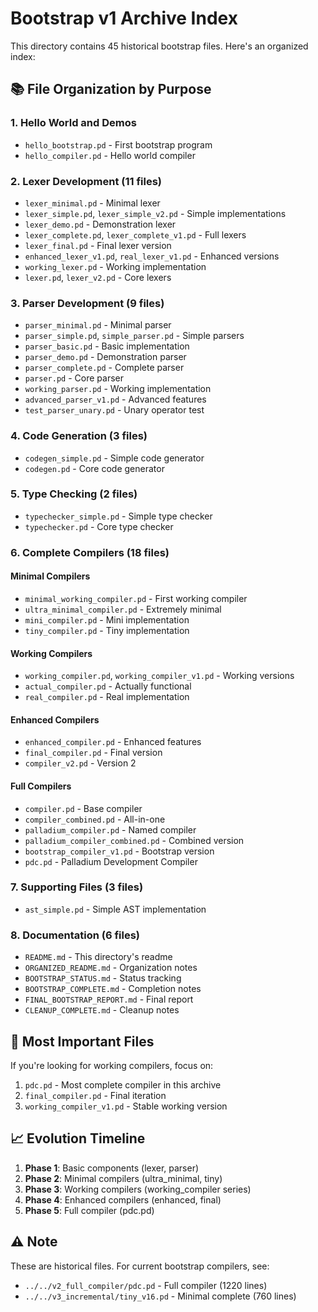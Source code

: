 # Bootstrap v1 Archive Index

This directory contains 45 historical bootstrap files. Here's an organized index:

## 📚 File Organization by Purpose

### 1. Hello World and Demos
- `hello_bootstrap.pd` - First bootstrap program
- `hello_compiler.pd` - Hello world compiler

### 2. Lexer Development (11 files)
- `lexer_minimal.pd` - Minimal lexer
- `lexer_simple.pd`, `lexer_simple_v2.pd` - Simple implementations
- `lexer_demo.pd` - Demonstration lexer
- `lexer_complete.pd`, `lexer_complete_v1.pd` - Full lexers
- `lexer_final.pd` - Final lexer version
- `enhanced_lexer_v1.pd`, `real_lexer_v1.pd` - Enhanced versions
- `working_lexer.pd` - Working implementation
- `lexer.pd`, `lexer_v2.pd` - Core lexers

### 3. Parser Development (9 files)
- `parser_minimal.pd` - Minimal parser
- `parser_simple.pd`, `simple_parser.pd` - Simple parsers
- `parser_basic.pd` - Basic implementation
- `parser_demo.pd` - Demonstration parser
- `parser_complete.pd` - Complete parser
- `parser.pd` - Core parser
- `working_parser.pd` - Working implementation
- `advanced_parser_v1.pd` - Advanced features
- `test_parser_unary.pd` - Unary operator test

### 4. Code Generation (3 files)
- `codegen_simple.pd` - Simple code generator
- `codegen.pd` - Core code generator

### 5. Type Checking (2 files)
- `typechecker_simple.pd` - Simple type checker
- `typechecker.pd` - Core type checker

### 6. Complete Compilers (18 files)

#### Minimal Compilers
- `minimal_working_compiler.pd` - First working compiler
- `ultra_minimal_compiler.pd` - Extremely minimal
- `mini_compiler.pd` - Mini implementation
- `tiny_compiler.pd` - Tiny implementation

#### Working Compilers
- `working_compiler.pd`, `working_compiler_v1.pd` - Working versions
- `actual_compiler.pd` - Actually functional
- `real_compiler.pd` - Real implementation

#### Enhanced Compilers
- `enhanced_compiler.pd` - Enhanced features
- `final_compiler.pd` - Final version
- `compiler_v2.pd` - Version 2

#### Full Compilers
- `compiler.pd` - Base compiler
- `compiler_combined.pd` - All-in-one
- `palladium_compiler.pd` - Named compiler
- `palladium_compiler_combined.pd` - Combined version
- `bootstrap_compiler_v1.pd` - Bootstrap version
- `pdc.pd` - Palladium Development Compiler

### 7. Supporting Files (3 files)
- `ast_simple.pd` - Simple AST implementation

### 8. Documentation (6 files)
- `README.md` - This directory's readme
- `ORGANIZED_README.md` - Organization notes
- `BOOTSTRAP_STATUS.md` - Status tracking
- `BOOTSTRAP_COMPLETE.md` - Completion notes
- `FINAL_BOOTSTRAP_REPORT.md` - Final report
- `CLEANUP_COMPLETE.md` - Cleanup notes

## 🎯 Most Important Files

If you're looking for working compilers, focus on:
1. `pdc.pd` - Most complete compiler in this archive
2. `final_compiler.pd` - Final iteration
3. `working_compiler_v1.pd` - Stable working version

## 📈 Evolution Timeline

1. **Phase 1**: Basic components (lexer, parser)
2. **Phase 2**: Minimal compilers (ultra_minimal, tiny)
3. **Phase 3**: Working compilers (working_compiler series)
4. **Phase 4**: Enhanced compilers (enhanced, final)
5. **Phase 5**: Full compiler (pdc.pd)

## ⚠️ Note

These are historical files. For current bootstrap compilers, see:
- `../../v2_full_compiler/pdc.pd` - Full compiler (1220 lines)
- `../../v3_incremental/tiny_v16.pd` - Minimal complete (760 lines)